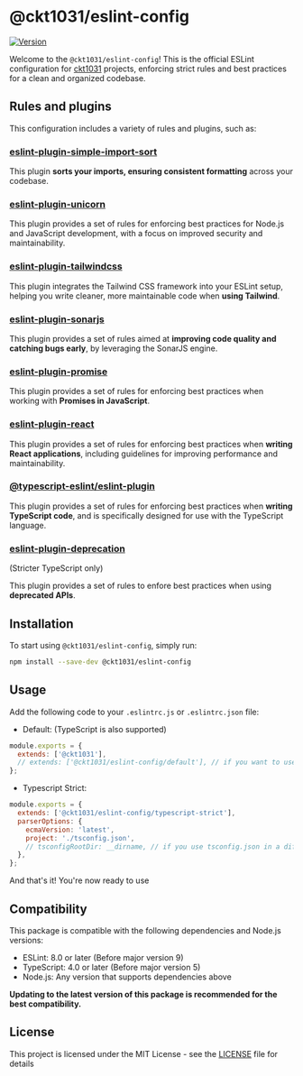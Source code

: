 # @ckt1031/eslint-config

[![Version](https://img.shields.io/npm/v/@ckt1031/eslint-config.svg?style=flat-square)](https://www.npmjs.com/package/@ckt1031/eslint-config)

Welcome to the `@ckt1031/eslint-config`! This is the official ESLint configuration for [ckt1031](https://github.com/ckt1031) projects, enforcing strict rules and best practices for a clean and organized codebase.

## Rules and plugins

This configuration includes a variety of rules and plugins, such as:

### [eslint-plugin-simple-import-sort](https://www.npmjs.com/package/eslint-plugin-simple-import-sort)

This plugin **sorts your imports, ensuring consistent formatting** across your codebase.

### [eslint-plugin-unicorn](https://www.npmjs.com/package/eslint-plugin-unicorn)

This plugin provides a set of rules for enforcing best practices for Node.js and JavaScript development, with a focus on improved security and maintainability.

### [eslint-plugin-tailwindcss](https://www.npmjs.com/package/eslint-plugin-tailwindcss)

This plugin integrates the Tailwind CSS framework into your ESLint setup, helping you write cleaner, more maintainable code when **using Tailwind**.

### [eslint-plugin-sonarjs](https://www.npmjs.com/package/eslint-plugin-sonarjs)

This plugin provides a set of rules aimed at **improving code quality and catching bugs early**, by leveraging the SonarJS engine.

### [eslint-plugin-promise](https://www.npmjs.com/package/eslint-plugin-promise)

This plugin provides a set of rules for enforcing best practices when working with **Promises in JavaScript**.

### [eslint-plugin-react](https://www.npmjs.com/package/eslint-plugin-react)

This plugin provides a set of rules for enforcing best practices when **writing React applications**, including guidelines for improving performance and maintainability.

### [@typescript-eslint/eslint-plugin](https://www.npmjs.com/package/@typescript-eslint/eslint-plugin)

This plugin provides a set of rules for enforcing best practices when **writing TypeScript code**, and is specifically designed for use with the TypeScript language.

### [eslint-plugin-deprecation](https://www.npmjs.com/package/eslint-plugin-deprecation)

(Stricter TypeScript only)

This plugin provides a set of rules to enfore best practices when using **deprecated APIs**.

## Installation

To start using `@ckt1031/eslint-config`, simply run:

```bash
npm install --save-dev @ckt1031/eslint-config
```

## Usage

Add the following code to your `.eslintrc.js` or `.eslintrc.json` file:

- Default: (TypeScript is also supported)

```js
module.exports = {
  extends: ['@ckt1031'],
  // extends: ['@ckt1031/eslint-config/default'], // if you want to use named config
};
```

- Typescript Strict:

```js
module.exports = {
  extends: ['@ckt1031/eslint-config/typescript-strict'],
  parserOptions: {
    ecmaVersion: 'latest',
    project: './tsconfig.json',
    // tsconfigRootDir: __dirname, // if you use tsconfig.json in a different directory
  },
};
```

And that's it! You're now ready to use

## Compatibility

This package is compatible with the following dependencies and Node.js versions:

- ESLint: 8.0 or later (Before major version 9)
- TypeScript: 4.0 or later (Before major version 5)
- Node.js: Any version that supports dependencies above

**Updating to the latest version of this package is recommended for the best compatibility.**

## License

This project is licensed under the MIT License - see the [LICENSE](./LICENSE) file for details
